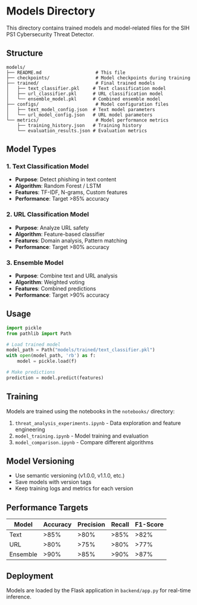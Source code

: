 # Models Directory

This directory contains trained models and model-related files for the SIH PS1 Cybersecurity Threat Detector.

## Structure

```
models/
├── README.md                    # This file
├── checkpoints/                 # Model checkpoints during training
├── trained/                     # Final trained models
│   ├── text_classifier.pkl     # Text classification model
│   ├── url_classifier.pkl      # URL classification model
│   └── ensemble_model.pkl      # Combined ensemble model
├── configs/                     # Model configuration files
│   ├── text_model_config.json  # Text model parameters
│   └── url_model_config.json   # URL model parameters
└── metrics/                     # Model performance metrics
    ├── training_history.json   # Training history
    └── evaluation_results.json # Evaluation metrics
```

## Model Types

### 1. Text Classification Model
- **Purpose**: Detect phishing in text content
- **Algorithm**: Random Forest / LSTM
- **Features**: TF-IDF, N-grams, Custom features
- **Performance**: Target >85% accuracy

### 2. URL Classification Model
- **Purpose**: Analyze URL safety
- **Algorithm**: Feature-based classifier
- **Features**: Domain analysis, Pattern matching
- **Performance**: Target >80% accuracy

### 3. Ensemble Model
- **Purpose**: Combine text and URL analysis
- **Algorithm**: Weighted voting
- **Features**: Combined predictions
- **Performance**: Target >90% accuracy

## Usage

```python
import pickle
from pathlib import Path

# Load trained model
model_path = Path("models/trained/text_classifier.pkl")
with open(model_path, 'rb') as f:
    model = pickle.load(f)

# Make predictions
prediction = model.predict(features)
```

## Training

Models are trained using the notebooks in the `notebooks/` directory:

1. `threat_analysis_experiments.ipynb` - Data exploration and feature engineering
2. `model_training.ipynb` - Model training and evaluation
3. `model_comparison.ipynb` - Compare different algorithms

## Model Versioning

- Use semantic versioning (v1.0.0, v1.1.0, etc.)
- Save models with version tags
- Keep training logs and metrics for each version

## Performance Targets

| Model | Accuracy | Precision | Recall | F1-Score |
|-------|----------|-----------|--------|----------|
| Text  | >85%     | >80%      | >85%   | >82%     |
| URL   | >80%     | >75%      | >80%   | >77%     |
| Ensemble | >90%  | >85%      | >90%   | >87%     |

## Deployment

Models are loaded by the Flask application in `backend/app.py` for real-time inference.
